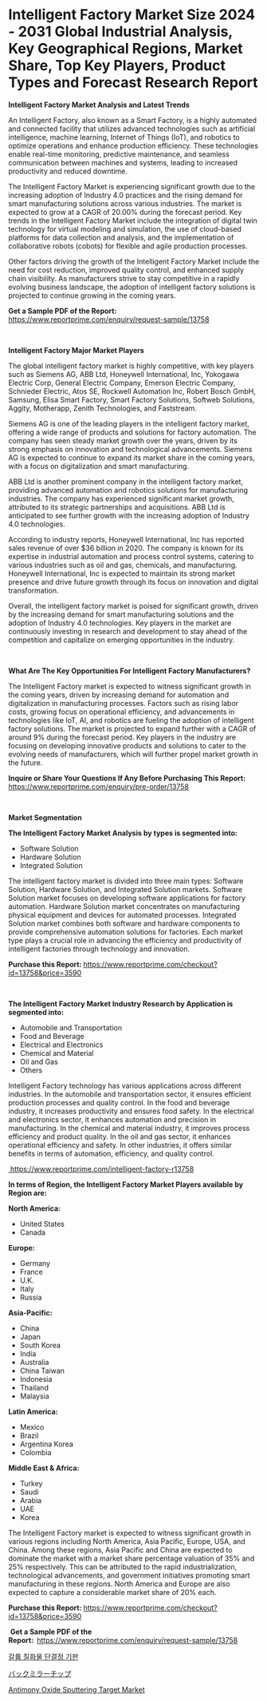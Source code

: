 <p><h1>Intelligent Factory Market Size 2024 - 2031 Global Industrial Analysis, Key Geographical Regions, Market Share, Top Key Players, Product Types and Forecast Research Report</h1></p><p><strong>Intelligent Factory Market Analysis and Latest Trends</strong></p>
<p><p>An Intelligent Factory, also known as a Smart Factory, is a highly automated and connected facility that utilizes advanced technologies such as artificial intelligence, machine learning, Internet of Things (IoT), and robotics to optimize operations and enhance production efficiency. These technologies enable real-time monitoring, predictive maintenance, and seamless communication between machines and systems, leading to increased productivity and reduced downtime.</p><p>The Intelligent Factory Market is experiencing significant growth due to the increasing adoption of Industry 4.0 practices and the rising demand for smart manufacturing solutions across various industries. The market is expected to grow at a CAGR of 20.00% during the forecast period. Key trends in the Intelligent Factory Market include the integration of digital twin technology for virtual modeling and simulation, the use of cloud-based platforms for data collection and analysis, and the implementation of collaborative robots (cobots) for flexible and agile production processes.</p><p>Other factors driving the growth of the Intelligent Factory Market include the need for cost reduction, improved quality control, and enhanced supply chain visibility. As manufacturers strive to stay competitive in a rapidly evolving business landscape, the adoption of intelligent factory solutions is projected to continue growing in the coming years.</p></p>
<p><strong>Get a Sample PDF of the Report:&nbsp;</strong> <a href="https://www.reportprime.com/enquiry/request-sample/13758">https://www.reportprime.com/enquiry/request-sample/13758</a></p>
<p>&nbsp;</p>
<p><strong>Intelligent Factory Major Market Players</strong></p>
<p><p>The global intelligent factory market is highly competitive, with key players such as Siemens AG, ABB Ltd, Honeywell International, Inc, Yokogawa Electric Corp, General Electric Company, Emerson Electric Company, Schnieder Electric, Atos SE, Rockwell Automation Inc, Robert Bosch GmbH, Samsung, Elisa Smart Factory, Smart Factory Solutions, Softweb Solutions, Aggity, Motherapp, Zenith Technologies, and Faststream.</p><p>Siemens AG is one of the leading players in the intelligent factory market, offering a wide range of products and solutions for factory automation. The company has seen steady market growth over the years, driven by its strong emphasis on innovation and technological advancements. Siemens AG is expected to continue to expand its market share in the coming years, with a focus on digitalization and smart manufacturing.</p><p>ABB Ltd is another prominent company in the intelligent factory market, providing advanced automation and robotics solutions for manufacturing industries. The company has experienced significant market growth, attributed to its strategic partnerships and acquisitions. ABB Ltd is anticipated to see further growth with the increasing adoption of Industry 4.0 technologies.</p><p>According to industry reports, Honeywell International, Inc has reported sales revenue of over $36 billion in 2020. The company is known for its expertise in industrial automation and process control systems, catering to various industries such as oil and gas, chemicals, and manufacturing. Honeywell International, Inc is expected to maintain its strong market presence and drive future growth through its focus on innovation and digital transformation.</p><p>Overall, the intelligent factory market is poised for significant growth, driven by the increasing demand for smart manufacturing solutions and the adoption of Industry 4.0 technologies. Key players in the market are continuously investing in research and development to stay ahead of the competition and capitalize on emerging opportunities in the industry.</p></p>
<p>&nbsp;</p>
<p><strong>What Are The Key Opportunities For Intelligent Factory Manufacturers?</strong></p>
<p><p>The Intelligent Factory market is expected to witness significant growth in the coming years, driven by increasing demand for automation and digitalization in manufacturing processes. Factors such as rising labor costs, growing focus on operational efficiency, and advancements in technologies like IoT, AI, and robotics are fueling the adoption of intelligent factory solutions. The market is projected to expand further with a CAGR of around 9% during the forecast period. Key players in the industry are focusing on developing innovative products and solutions to cater to the evolving needs of manufacturers, which will further propel market growth in the future.</p></p>
<p><strong>Inquire or Share Your Questions If Any Before Purchasing This Report:</strong> <a href="https://www.reportprime.com/enquiry/pre-order/13758">https://www.reportprime.com/enquiry/pre-order/13758</a></p>
<p>&nbsp;</p>
<p><strong>Market Segmentation</strong></p>
<p><strong>The Intelligent Factory Market Analysis by types is segmented into:</strong></p>
<p><ul><li>Software Solution</li><li>Hardware Solution</li><li>Integrated Solution</li></ul></p>
<p><p>The intelligent factory market is divided into three main types: Software Solution, Hardware Solution, and Integrated Solution markets. Software Solution market focuses on developing software applications for factory automation. Hardware Solution market concentrates on manufacturing physical equipment and devices for automated processes. Integrated Solution market combines both software and hardware components to provide comprehensive automation solutions for factories. Each market type plays a crucial role in advancing the efficiency and productivity of intelligent factories through technology and innovation.</p></p>
<p><strong>Purchase this Report:&nbsp;</strong><a href="https://www.reportprime.com/checkout?id=13758&price=3590">https://www.reportprime.com/checkout?id=13758&price=3590</a></p>
<p>&nbsp;</p>
<p><strong>The Intelligent Factory Market Industry Research by Application is segmented into:</strong></p>
<p><ul><li>Automobile and Transportation</li><li>Food and Beverage</li><li>Electrical and Electronics</li><li>Chemical and Material</li><li>Oil and Gas</li><li>Others</li></ul></p>
<p><p>Intelligent Factory technology has various applications across different industries. In the automobile and transportation sector, it ensures efficient production processes and quality control. In the food and beverage industry, it increases productivity and ensures food safety. In the electrical and electronics sector, it enhances automation and precision in manufacturing. In the chemical and material industry, it improves process efficiency and product quality. In the oil and gas sector, it enhances operational efficiency and safety. In other industries, it offers similar benefits in terms of automation, efficiency, and quality control.</p></p>
<p><a href="https://www.reportprime.com/intelligent-factory-r13758">&nbsp;https://www.reportprime.com/intelligent-factory-r13758</a></p>
<p><strong>In terms of Region, the Intelligent Factory Market Players available by Region are:</strong></p>
<p>
    <p> <strong> North America: </strong>
        <ul>
            <li>United States</li>
            <li>Canada</li>
        </ul>
        </p> 
    <p> <strong> Europe: </strong>
        <ul>
            <li>Germany</li>
            <li>France</li>
            <li>U.K.</li>
            <li>Italy</li>
            <li>Russia</li>
        </ul>
        </p> 
    <p> <strong> Asia-Pacific: </strong>
        <ul>
            <li>China</li>
            <li>Japan</li>
            <li>South Korea</li>
            <li>India</li>
            <li>Australia</li>
            <li>China Taiwan</li>
            <li>Indonesia</li>
            <li>Thailand</li>
            <li>Malaysia</li>
        </ul>
        </p> 
    <p> <strong> Latin America: </strong>
        <ul>
            <li>Mexico</li>
            <li>Brazil</li>
            <li>Argentina Korea</li>
            <li>Colombia</li>
        </ul>
        </p> 
    <p> <strong> Middle East & Africa: </strong>
        <ul>
            <li>Turkey</li>
            <li>Saudi</li>
            <li>Arabia</li>
            <li>UAE</li>
            <li>Korea</li>
        </ul>
    </p>
    </p>
<p><p>The Intelligent Factory market is expected to witness significant growth in various regions including North America, Asia Pacific, Europe, USA, and China. Among these regions, Asia Pacific and China are expected to dominate the market with a market share percentage valuation of 35% and 25% respectively. This can be attributed to the rapid industrialization, technological advancements, and government initiatives promoting smart manufacturing in these regions. North America and Europe are also expected to capture a considerable market share of 20% each.</p></p>
<p><strong>Purchase this Report: </strong><a href="https://www.reportprime.com/checkout?id=13758&price=3590">https://www.reportprime.com/checkout?id=13758&price=3590</a></p>
<p>&nbsp;<strong>Get a Sample PDF of the Report:&nbsp;&nbsp;</strong><a href="https://www.reportprime.com/enquiry/request-sample/13758">https://www.reportprime.com/enquiry/request-sample/13758</a></p>
<p><strong></strong></p>
<p><p><a href="https://github.com/laholand/Market-Research-Report-List-4/blob/main/5677833122744.md">갈륨 질화물 단결정 기판</a></p><p><a href="https://github.com/mohamedbakry57/Market-Research-Report-List-4/blob/main/3409336108499.md">バックミラーチップ</a></p><p><a href="https://view.publitas.com/reportprime-1/antimony-oxide-sputtering-target-market-emerging-trends-and-future-prospects-for-period-from-2024-to-2031/">Antimony Oxide Sputtering Target Market</a></p></p>